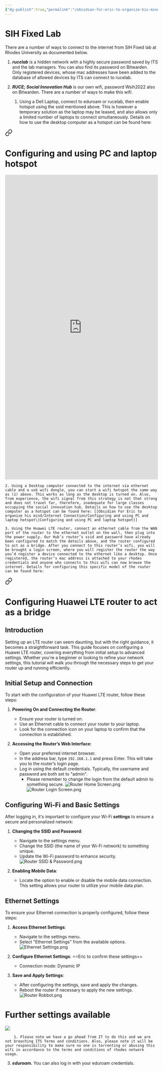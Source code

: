 ```yaml
---
{"dg-publish":true,"permalink":"/obsidian-for-eric-to-organize-his-mind/internet-connection/sih-fixed-lab/"}
---
```


# SIH Fixed Lab


There are a number of ways to connect to the internet from SIH Fixed lab at Rhodes University as documented below.

1. _**rucelab**_ is a hidden network with a highly secure password saved by ITS and the lab managers. You can also find its password on Bitwarden. Only registered devices, whose mac addresses have been added to the database of allowed devices by ITS can connect to rucelab.
    
2. _**RUCE; Social Innovation Hub**_ is our own wifi, password Wsih2022 also on Bitwarden. There are a number of ways to make this wifi.
    
    1. Using a Dell Laptop, connect to eduroam or rucelab, then enable hotspot using the ssid mentioned above. This is however a temporary solution as the laptop may be leased, and also allows only a limited number of laptops to connect simultaneously. Details on how to use the desktop computer as a hotspot can be found here: 
<div class="transclusion internal-embed is-loaded"><a class="markdown-embed-link" href="/obsidian-for-eric-to-organize-his-mind/internet-connection/configuring-and-using-pc-and-laptop-hotspot/" aria-label="Open link"><svg xmlns="http://www.w3.org/2000/svg" width="24" height="24" viewBox="0 0 24 24" fill="none" stroke="currentColor" stroke-width="2" stroke-linecap="round" stroke-linejoin="round" class="svg-icon lucide-link"><path d="M10 13a5 5 0 0 0 7.54.54l3-3a5 5 0 0 0-7.07-7.07l-1.72 1.71"></path><path d="M14 11a5 5 0 0 0-7.54-.54l-3 3a5 5 0 0 0 7.07 7.07l1.71-1.71"></path></svg></a><div class="markdown-embed">




# Configuring and using PC and laptop hotspot
<iframe src="https://www.geeksforgeeks.org/how-to-create-and-configure-wi-fi-hotspot-in-windows-10/" width="100%" height="1000" style="border:none;"></iframe>


</div></div>

        
    2. Using a Desktop computer connected to the internet via ethernet cable and a usb wifi dongle, you can start a wifi hotspot the same way as (1) above. This works as long as the desktop is turned on. Also, from experience, the wifi signal from this strategy is not that strong and does not travel far, therefore, inadequate for large classes occupying the social innovation hub. Details on how to use the desktop computer as a hotspot can be found here: [[Obsidian For Eric to organize his mind/Internet Connection/Configuring and using PC and laptop hotspot\|Configuring and using PC and laptop hotspot]]
        
    3. Using the Huawei LTE router, connect an ethernet cable from the WAN port of the router to the ethernet outlet on the wall, then plug into the power supply. Our Hub’s router’s ssid and password have already been configured to match the details above, and the router configured to act as a bridge. After you connect to this router’s wifi, you will be brought a login screen, where you will register the router the way you’d register a device connected to the ethernet like a desktop. Once registered, the router’s mac address is attached to your rhodes credentials and anyone who connects to this wifi can now browse the internet. Details for configuring this specific model of the router can be found here: 
<div class="transclusion internal-embed is-loaded"><a class="markdown-embed-link" href="/obsidian-for-eric-to-organize-his-mind/internet-connection/configuring-huawei-lte-router-to-act-as-a-bridge/" aria-label="Open link"><svg xmlns="http://www.w3.org/2000/svg" width="24" height="24" viewBox="0 0 24 24" fill="none" stroke="currentColor" stroke-width="2" stroke-linecap="round" stroke-linejoin="round" class="svg-icon lucide-link"><path d="M10 13a5 5 0 0 0 7.54.54l3-3a5 5 0 0 0-7.07-7.07l-1.72 1.71"></path><path d="M14 11a5 5 0 0 0-7.54-.54l-3 3a5 5 0 0 0 7.07 7.07l1.71-1.71"></path></svg></a><div class="markdown-embed">




# Configuring Huawei LTE router to act as a bridge

## Introduction
Setting up an LTE router can seem daunting, but with the right guidance, it becomes a straightforward task. This guide focuses on configuring a Huawei LTE router, covering everything from initial setup to advanced settings. Whether you're a beginner or looking to refine your network settings, this tutorial will walk you through the necessary steps to get your router up and running efficiently.

## Initial Setup and Connection
To start with the configuration of your Huawei LTE router, follow these steps:
1. **Powering On and Connecting the Router**:
   - Ensure your router is turned on.
   - Use an Ethernet cable to connect your router to your laptop. 
   - Look for the connection icon on your laptop to confirm that the connection is established.

2. **Accessing the Router’s Web Interface**:
   - Open your preferred internet browser.
   - In the address bar, type `192.168.1.1` and press Enter. This will take you to the router’s login page.
   - Log in using the default credentials. Typically, the username and password are both set to "admin".
	   - Please remember to change the login from the default admin to something secure. 
	 ![Router Home Screen.png](/img/user/Obsidian%20For%20Eric%20to%20organize%20his%20mind/Internet%20Connection/Router%20Home%20Screen.png)
	 ![Router Login Screen.png](/img/user/Obsidian%20For%20Eric%20to%20organize%20his%20mind/Internet%20Connection/Router%20Login%20Screen.png)

## Configuring Wi-Fi and Basic Settings
After logging in, it's important to configure your Wi-Fi **settings** to ensure a secure and personalized network:
1. **Changing the SSID and Password**:
   - Navigate to the settings menu.
   - Change the SSID (the name of your Wi-Fi network) to something unique.
   - Update the Wi-Fi password to enhance security.
	![Router SSID & Password.png](/img/user/Obsidian%20For%20Eric%20to%20organize%20his%20mind/Internet%20Connection/Router%20SSID%20&%20Password.png)

2. **Enabling Mobile Data**:
   - Locate the option to enable or disable the mobile data connection. This setting allows your router to utilize your mobile data plan.



## Ethernet Settings 
To ensure your Ethernet connection is properly configured, follow these steps:
1. **Access Ethernet Settings**:
   - Navigate to the settings menu.
   - Select "Ethernet Settings" from the available options.
	![Ethernet Settings.png](/img/user/Obsidian%20For%20Eric%20to%20organize%20his%20mind/Internet%20Connection/Ethernet%20Settings.png)
	


2. **Configure Ethernet Settings**:
   ==Eric to confirm these settings==
   - Connection mode: Dynamic IP


3. **Save and Apply Settings**:
   - After configuring the settings, save and apply the changes.
   - Reboot the router if necessary to apply the new settings.
	![Router Robbot.png](/img/user/Obsidian%20For%20Eric%20to%20organize%20his%20mind/Internet%20Connection/Router%20Robbot.png)


# Further settings available

![](https://www.youtube.com/watch?v=m8K5KZJXdPg)


</div></div>

        
        1. Please note we have a go ahead from IT to do this and we are not breaching ITS Terms and conditions. Also, please note it will be your responsibility to make sure no one is torrenting or abusing this wifi in accordance to the terms and conditions of rhodes network usage.
            
3. _**eduroam.**_ You can also log in with your eduroam credentials.